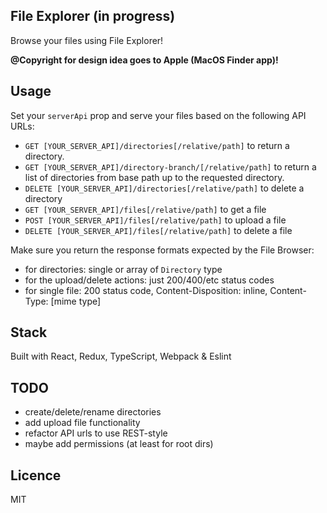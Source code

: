 ## File Explorer (in progress)
Browse your files using File Explorer!

**@Copyright for design idea goes to Apple (MacOS Finder app)!**

## Usage
Set your `serverApi` prop and serve your files based on the following API URLs:

- `GET [YOUR_SERVER_API]/directories[/relative/path]` to return a directory.
- `GET [YOUR_SERVER_API]/directory-branch/[/relative/path]` to return a list of directories from base path up to the requested directory.
- `DELETE [YOUR_SERVER_API]/directories[/relative/path]` to delete a directory
- `GET [YOUR_SERVER_API]/files[/relative/path]` to get a file
- `POST [YOUR_SERVER_API]/files[/relative/path]` to upload a file
- `DELETE [YOUR_SERVER_API]/files[/relative/path]` to delete a file

Make sure you return the response formats expected by the File Browser:
- for directories: single or array of `Directory` type
- for the upload/delete actions: just 200/400/etc status codes
- for single file: 200 status code, Content-Disposition: inline, Content-Type: [mime type]

## Stack
Built with React, Redux, TypeScript, Webpack & Eslint

## TODO
- create/delete/rename directories
- add upload file functionality
- refactor API urls to use REST-style
- maybe add permissions (at least for root dirs)

## Licence
MIT